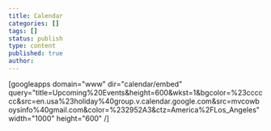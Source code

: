 ```yaml
---
title: Calendar
categories: []
tags: []
status: publish
type: content
published: true
author: 
---
```

[googleapps domain="www" dir="calendar/embed" query="title=Upcoming%20Events&height=600&wkst=1&bgcolor=%23cccccc&src=en.usa%23holiday%40group.v.calendar.google.com&src=mvcowboysinfo%40gmail.com&color=%232952A3&ctz=America%2FLos\_Angeles" width="1000" height="600" /]

